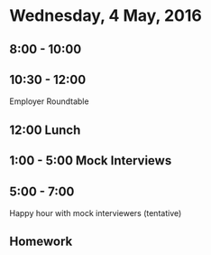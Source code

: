 Wednesday,  4 May, 2016
=======================

8:00 - 10:00
------------


10:30 - 12:00
-------------

Employer Roundtable


12:00 Lunch
-----------


1:00 - 5:00 Mock Interviews
---------------------------


5:00 -  7:00
------------

Happy hour with mock interviewers (tentative)


Homework
--------

